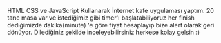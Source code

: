 HTML CSS ve JavaScript Kullanarak İnternet kafe uygulaması yaptım. 20 tane masa var ve istediğimiz gibi timer'ı başlatabiliyoruz her finish dediğimizde dakika(minute) 'e göre fiyat hesaplayıp bize alert olarak geri dönüyor.
Dilediğiniz şekilde inceleyebilirsiniz herkese kolay gelsin :)
